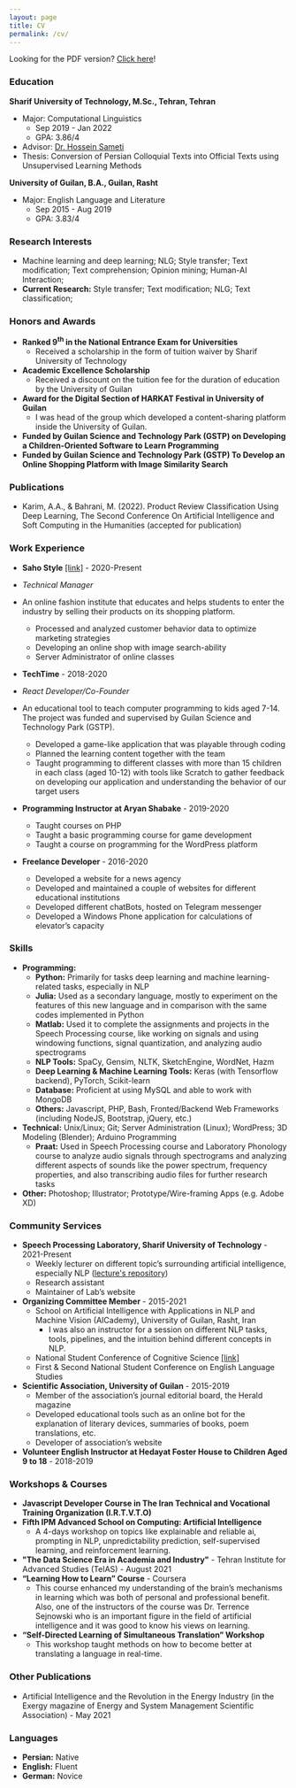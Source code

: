 ```yaml
---
layout: page
title: CV
permalink: /cv/
---
```

Looking for the PDF version? [Click here](https://github.com/erfan226/erfan226.github.io/blob/master/res/CV.pdf)!

### Education
**Sharif University of Technology, M.Sc., Tehran, Tehran**<br>
- Major: Computational Linguistics
    - Sep 2019 - Jan 2022
    - GPA: 3.86/4
- Advisor: [Dr. Hossein Sameti](http://sharif.edu/~sameti/)
- Thesis: Conversion of Persian Colloquial Texts into Official Texts using Unsupervised Learning Methods

**University of Guilan, B.A., Guilan, Rasht**<br>
- Major: English Language and Literature
    - Sep 2015 - Aug 2019
    - GPA: 3.83/4

### Research Interests
- Machine learning and deep learning; NLG; Style transfer; Text modification; Text comprehension; Opinion mining; Human-AI Interaction;
- **Current Research:** Style transfer; Text modification; NLG; Text classification;

### Honors and Awards
- **Ranked 9<sup>th</sup> in the National Entrance Exam for Universities**
    - Received a scholarship in the form of tuition waiver by Sharif University of Technology
- **Academic Excellence Scholarship**
    - Received a discount on the tuition fee for the duration of education by the University of Guilan
- **Award for the Digital Section of HARKAT Festival in University of Guilan**
    - I was head of the group which developed a content-sharing platform inside the University of Guilan.
- **Funded by Guilan Science and Technology Park (GSTP) on Developing a Children-Oriented Software to Learn Programming**
- **Funded by Guilan Science and Technology Park (GSTP) To Develop an Online Shopping Platform with Image Similarity Search**

### Publications
- Karim, A.A., & Bahrani, M. (2022). Product Review Classification Using Deep Learning, The Second Conference On Artificial Intelligence and Soft Computing in the Humanities (accepted for publication) <!---Add pages of the published paper like: https://www.scribbr.com/apa-examples/conference-paper/-->

### Work Experience
- **Saho Style** [[link]](https://sahostyle.com) - 2020-Present
- *Technical Manager*
- An online fashion institute that educates and helps students to enter the industry by selling their products on its shopping platform.
    - Processed and analyzed customer behavior data to optimize marketing strategies
    - Developing an online shop with image search-ability
    - Server Administrator of online classes

- **TechTime** - 2018-2020
- *React Developer/Co-Founder*
- An educational tool to teach computer programming to kids aged 7-14. The project was funded and supervised by Guilan Science and Technology Park (GSTP).
    - Developed a game-like application that was playable through coding
    - Planned the learning content together with the team
    - Taught programming to different classes with more than 15 children in each class (aged 10-12) with tools like Scratch to gather feedback on developing our application and understanding the behavior of our target users
	
- **Programming Instructor at Aryan Shabake** - 2019-2020
    - Taught courses on PHP
    - Taught a basic programming course for game development
    - Taught a course on programming for the WordPress platform

- **Freelance Developer** - 2016-2020
    - Developed a website for a news agency
    - Developed and maintained a couple of websites for different educational institutions
    - Developed different chatBots, hosted on Telegram messenger
    - Developed a Windows Phone application for calculations of elevator’s capacity

### Skills
- **Programming:**
    - **Python:** Primarily for tasks deep learning and machine learning-related tasks, especially in NLP
    - **Julia:** Used as a secondary language, mostly to experiment on the features of this new language and in comparison with the same codes implemented in Python
    - **Matlab:** Used it to complete the assignments and projects in the Speech Processing course, like working on signals and using windowing functions, signal quantization, and analyzing audio spectrograms
    - **NLP Tools:** SpaCy, Gensim, NLTK, SketchEngine, WordNet, Hazm
    - **Deep Learning & Machine Learning Tools:** Keras (with Tensorflow backend), PyTorch, Scikit-learn
    - **Database:** Proficient at using MySQL and able to work with MongoDB
    - **Others:** Javascript, PHP, Bash, Fronted/Backend Web Frameworks (including NodeJS, Bootstrap, jQuery, etc.) 
- **Technical:** Unix/Linux; Git; Server Administration (Linux); WordPress; 3D Modeling (Blender); Arduino Programming
    - **Praat:** Used in Speech Processing course and Laboratory Phonology course to analyze audio signals through spectrograms and analyzing different aspects of sounds like the power spectrum, frequency properties, and also transcribing audio files for further research tasks
- **Other:** Photoshop; Illustrator; Prototype/Wire-framing Apps (e.g. Adobe XD)

### Community Services
- **Speech Processing Laboratory, Sharif University of Technology** - 2021-Present
    - Weekly lecturer on different topic’s surrounding artificial intelligence, especially NLP ([lecture's repository](https://github.com/Sharif-SLPL/Lectures))
    - Research assistant
    - Maintainer of Lab’s website
- **Organizing Committee Member** - 2015-2021
    - School on Artificial Intelligence with Applications in NLP and Machine Vision (AICademy), University of Guilan, Rasht, Iran
        - I was also an instructor for a session on different NLP tasks, tools, pipelines, and the intuition behind different concepts in NLP.
    - National Student Conference of Cognitive Science [[link]](https://nscc.ir/)
    - First & Second National Student Conference on English Language Studies
- **Scientific Association, University of Guilan** - 2015-2019
    - Member of the association’s journal editorial board, the Herald magazine
    - Developed educational tools such as an online bot for the explanation of literary devices, summaries of books, poem translations, etc.
    - Developer of association’s website
- **Volunteer English Instructor at Hedayat Foster House to Children Aged 9 to 18** - 2018-2019

### Workshops & Courses
- **Javascript Developer Course in The Iran Technical and Vocational Training Organization (I.R.T.V.T.O)**
- **Fifth IPM Advanced School on Computing: Artificial Intelligence**
    - A 4-days workshop on topics like explainable and reliable ai, prompting in NLP, unpredictability prediction, self-supervised learning, and reinforcement learning.
- **"The Data Science Era in Academia and Industry"** - Tehran Institute for Advanced Studies (TeIAS) - August 2021
- **“Learning How to Learn” Course** - Coursera
    - This course enhanced my understanding of the brain’s mechanisms in learning which was both of personal and professional benefit. Also, one of the instructors of the course was Dr. Terrence Sejnowski who is an important figure in the field of artificial intelligence and it was good to know his views on learning.
- **“Self-Directed Learning of Simultaneous Translation” Workshop**
    - This workshop taught methods on how to become better at translating a language in real-time.

### Other Publications
- Artificial Intelligence and the Revolution in the Energy Industry (in the Exergy magazine of Energy and System Management Scientific Association) - May 2021

### Languages
- **Persian:** Native
- **English:** Fluent
- **German:** Novice